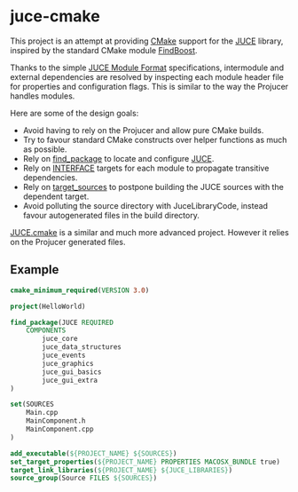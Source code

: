 juce-cmake
==========

This project is an attempt at providing [CMake][cmake] support for the [JUCE][juce] library, inspired by the standard CMake module [FindBoost][find_boost].

Thanks to the simple [JUCE Module Format][juce_module_format] specifications, intermodule and external dependencies are resolved by inspecting each module header file for properties and configuration flags. This is similar to the way the Projucer handles modules.

Here are some of the design goals:
* Avoid having to rely on the Projucer and allow pure CMake builds.
* Try to favour standard CMake constructs over helper functions as much as possible.
* Rely on [find_package][find_package] to locate and configure [JUCE][juce].
* Rely on [INTERFACE][interface] targets for each module to propagate transitive dependencies.
* Rely on [target_sources][target_sources] to postpone building the JUCE sources with the dependent target.
* Avoid polluting the source directory with JuceLibraryCode, instead favour autogenerated files in the build directory.


[JUCE.cmake][juce_dot_cmake] is a similar and much more advanced project. However it relies on the Projucer generated files.

Example
-------

```cmake
cmake_minimum_required(VERSION 3.0)

project(HelloWorld)

find_package(JUCE REQUIRED 
	COMPONENTS 
		juce_core
		juce_data_structures
		juce_events
		juce_graphics
		juce_gui_basics
		juce_gui_extra
)

set(SOURCES
	Main.cpp
	MainComponent.h
	MainComponent.cpp
)

add_executable(${PROJECT_NAME} ${SOURCES})
set_target_properties(${PROJECT_NAME} PROPERTIES MACOSX_BUNDLE true)
target_link_libraries(${PROJECT_NAME} ${JUCE_LIBRARIES})
source_group(Source FILES ${SOURCES})
```

[cmake]: https://cmake.org
[juce]: http://www.juce.com
[juce_dot_cmake]: https://github.com/McMartin/JUCE.cmake 
[find_boost]: https://cmake.org/cmake/help/latest/module/FindBoost.html
[juce_module_format]: https://github.com/WeAreROLI/JUCE/blob/master/modules/JUCE%20Module%20Format.txt
[find_package]: https://cmake.org/cmake/help/latest/command/find_package.html
[interface]: https://cmake.org/cmake/help/latest/command/add_library.html?highlight=interface#interface-libraries
[target_sources]: https://cmake.org/cmake/help/latest/command/target_sources.html
